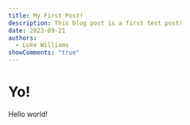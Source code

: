 ```yaml
---
title: My First Post!
description: This blog post is a first test post!
date: 2023-09-21
authors:
  - Luke Williams
showComments: "true"
---
```

# Yo!

Hello world!